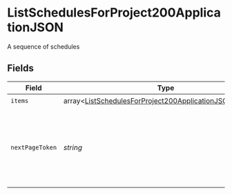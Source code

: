 # ListSchedulesForProject200ApplicationJSON

A sequence of schedules


## Fields

| Field                                                                                                                                    | Type                                                                                                                                     | Required                                                                                                                                 | Description                                                                                                                              |
| ---------------------------------------------------------------------------------------------------------------------------------------- | ---------------------------------------------------------------------------------------------------------------------------------------- | ---------------------------------------------------------------------------------------------------------------------------------------- | ---------------------------------------------------------------------------------------------------------------------------------------- |
| `items`                                                                                                                                  | array<[ListSchedulesForProject200ApplicationJSONSchedule](../../models/operations/ListSchedulesForProject200ApplicationJSONSchedule.md)> | :heavy_check_mark:                                                                                                                       | N/A                                                                                                                                      |
| `nextPageToken`                                                                                                                          | *string*                                                                                                                                 | :heavy_check_mark:                                                                                                                       | A token to pass as a `page-token` query parameter to return the next page of results.                                                    |